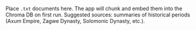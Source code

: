 Place `.txt` documents here. The app will chunk and embed them into the Chroma DB on first run. Suggested sources: summaries of historical periods (Axum Empire, Zagwe Dynasty, Solomonic Dynasty, etc.).

